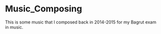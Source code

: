 # Music_Composing
This is some music that I composed back in 2014-2015 for my Bagrut exam in music.
